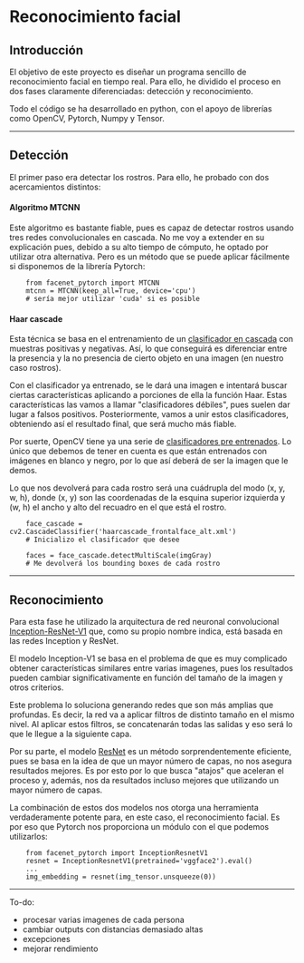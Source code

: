 # Reconocimiento facial

## Introducción
El objetivo de este proyecto es diseñar un programa sencillo de reconocimiento facial en tiempo real. Para ello, he dividido el proceso en dos fases claramente diferenciadas: detección y reconocimiento.

Todo el código se ha desarrollado en python, con el apoyo de librerías como OpenCV, Pytorch, Numpy y Tensor.

---

## Detección
El primer paso era detectar los rostros. Para ello, he probado con dos acercamientos distintos:
 #### Algoritmo MTCNN
Este algoritmo es bastante fiable, pues es capaz de detectar rostros usando tres redes convolucionales en cascada. No me voy a extender en su explicación pues, debido a su alto tiempo de cómputo, he optado por utilizar otra alternativa. Pero es un método que se puede aplicar fácilmente si disponemos de la librería Pytorch:
    
        from facenet_pytorch import MTCNN
        mtcnn = MTCNN(keep_all=True, device='cpu')
        # sería mejor utilizar 'cuda' si es posible


 #### Haar cascade
 Esta técnica se basa en el entrenamiento de un [clasificador en cascada](https://en.wikipedia.org/wiki/Cascading_classifiers) con muestras positivas y negativas. Así, lo que conseguirá es diferenciar entre la presencia y la no presencia de cierto objeto en una imagen (en nuestro caso rostros).
 
 Con el clasificador ya entrenado, se le dará una imagen e intentará buscar ciertas características aplicando a porciones de ella la función Haar. Estas características las vamos a llamar "clasificadores débiles", pues suelen dar lugar a falsos positivos. Posteriormente, vamos a unir estos clasificadores, obteniendo así el resultado final, que será mucho más fiable.

 Por suerte, OpenCV tiene ya una serie de [clasificadores pre entrenados](https://docs.opencv.org/3.4/db/d28/tutorial_cascade_classifier.html). Lo único que debemos de tener en cuenta es que están entrenados con imágenes en blanco y negro, por lo que así deberá de ser la imagen que le demos.
 
 Lo que nos devolverá para cada rostro será una cuádrupla del modo (x, y, w, h), donde (x, y) son las coordenadas de la esquina superior izquierda y (w, h) el ancho y alto del recuadro en el que está el rostro.
        
        face_cascade = cv2.CascadeClassifier('haarcascade_frontalface_alt.xml') 
        # Inicializo el clasificador que desee
        
        faces = face_cascade.detectMultiScale(imgGray) 
        # Me devolverá los bounding boxes de cada rostro

---

## Reconocimiento
Para esta fase he utilizado la arquitectura de red neuronal convolucional [Inception-ResNet-V1](https://pypi.org/project/facenet-pytorch/) que, como su propio nombre indica, está basada en las redes Inception y ResNet.

El modelo Inception-V1 se basa en el problema de que es muy complicado obtener características similares entre varias imagenes, pues los resultados pueden cambiar significativamente en función del tamaño de la imagen y otros criterios.

Este problema lo soluciona generando redes que son más amplias que profundas. Es decir, la red va a aplicar filtros de distinto tamaño en el mismo nivel. Al aplicar estos filtros, se concatenarán todas las salidas y eso será lo que le llegue a la siguiente capa. 

Por su parte, el modelo [ResNet](https://en.wikipedia.org/wiki/Residual_neural_network) es un método sorprendentemente eficiente, pues se basa en la idea de que un mayor número de capas, no nos asegura resultados mejores. Es por esto por lo que busca "atajos" que aceleran el proceso y, además, nos da resultados incluso mejores que utilizando un mayor número de capas.

La combinación de estos dos modelos nos otorga una herramienta verdaderamente potente para, en este caso, el reconocimiento facial. Es por eso que Pytorch nos proporciona un módulo con el que podemos utilizarlos:

        from facenet_pytorch import InceptionResnetV1
        resnet = InceptionResnetV1(pretrained='vggface2').eval()
        ...
        img_embedding = resnet(img_tensor.unsqueeze(0))

---

To-do:
 * procesar varias imagenes de cada persona
 * cambiar outputs con distancias demasiado altas
 * excepciones
 * mejorar rendimiento

